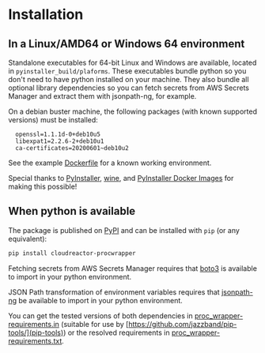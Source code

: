 # Installation

## In a Linux/AMD64 or Windows 64 environment

Standalone executables for 64-bit Linux and Windows are available,
located in `pyinstaller_build/plaforms`. These executables bundle python
so you don't need to have python installed on your machine. They also bundle
all optional library dependencies so you can fetch secrets from AWS
Secrets Manager and extract them with jsonpath-ng, for example.

On a debian buster machine, the following packages (with known supported versions)
must be installed:

      openssl=1.1.1d-0+deb10u5
      libexpat1=2.2.6-2+deb10u1
      ca-certificates=20200601~deb10u2

See the example [Dockerfile](tests/integration/standalone_executable/docker_context_linux_amd64/Dockerfile) for a known working
environment.

Special thanks to [PyInstaller](https://www.pyinstaller.org/),
[wine](https://www.winehq.org/), and
[PyInstaller Docker Images](https://github.com/cdrx/docker-pyinstaller)
for making this possible!

## When python is available

The package is published on [PyPI](https://pypi.org/project/deezer-python/)
and can be installed with `pip` (or any equivalent):

```bash
pip install cloudreactor-procwrapper
```

Fetching secrets from AWS Secrets Manager requires that
[boto3](https://boto3.amazonaws.com/v1/documentation/api/latest/index.html) is available to import in your python environment.

JSON Path transformation of environment variables requires that [jsonpath-ng](https://github.com/h2non/jsonpath-ng)
be available to import in your python environment.

You can get the tested versions of both dependencies in
[proc_wrapper-requirements.in](https://github.com/CloudReactor/cloudreactor-procwrapper/blob/main/proc_wrapper-requirements.in)
(suitable for use by [https://github.com/jazzband/pip-tools/](pip-tools)) or the resolved requirements in
[proc_wrapper-requirements.txt](https://github.com/CloudReactor/cloudreactor-procwrapper/blob/main/proc_wrapper-requirements.txt).

